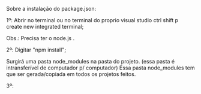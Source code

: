 Sobre a instalação do package.json: 

1º: Abrir no terminal ou no terminal do proprio visual studio ctrl shift p create new integrated terminal;

Obs.: Precisa ter o node.js .

2º: Digitar "npm install";

Surgirá uma pasta node_modules na pasta do projeto. (essa pasta é intransferível de computador p/ computador)
Essa pasta node_modules tem que ser gerada/copiada em todos os projetos feitos.

3º: 
